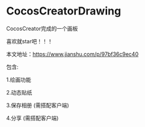 # CocosCreatorDrawing

CocosCreator完成的一个画板

喜欢就star吧！！！

本文地址：https://www.jianshu.com/p/97bf36c9ec40

包含: 

1.绘画功能

2.动态贴纸

3.保存相册 (需搭配客户端)

4.分享 (需搭配客户端)
